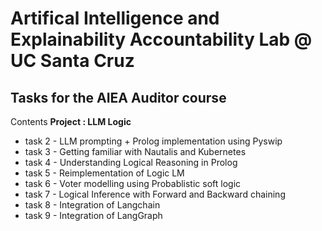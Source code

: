 # Artifical Intelligence and Explainability Accountability Lab @ UC Santa Cruz

## Tasks for the AIEA Auditor course


Contents 
**Project : LLM Logic**
- task 2 - LLM prompting + Prolog implementation using Pyswip
- task 3 - Getting familiar with Nautalis and Kubernetes
- task 4 - Understanding Logical Reasoning in Prolog
- task 5 - Reimplementation of Logic LM
- task 6 - Voter modelling using Probablistic soft logic
- task 7 - Logical Inference with Forward and Backward chaining
- task 8 - Integration of Langchain
- task 9 - Integration of LangGraph
